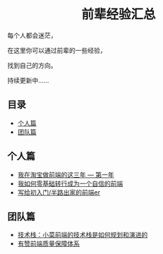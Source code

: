 <h1 align="center">前辈经验汇总</h1>

每个人都会迷茫，

在这里你可以通过前辈的一些经验，

找到自己的方向。

持续更新中……


## 目录

* [个人篇](#个人篇)
* [团队篇](#团队篇)



## 个人篇
 * [我在淘宝做前端的这三年 — 第一年](https://juejin.im/post/5c74d4b9e51d4512c37ea03b)
 * [我如何零基础转行成为一个自信的前端](https://juejin.im/post/5c75d34851882564965edb23)
 * [写给初入门/半路出家的前端er](https://juejin.im/post/5cb4b881f265da0374186fd9)


## 团队篇

 * [技术栈：小菜前端的技术栈是如何规划和演进的](https://juejin.im/post/5c99c17df265da6129788ae2)
 * [有赞前端质量保障体系](https://juejin.im/post/5d24096ee51d454d1d6285a1)

